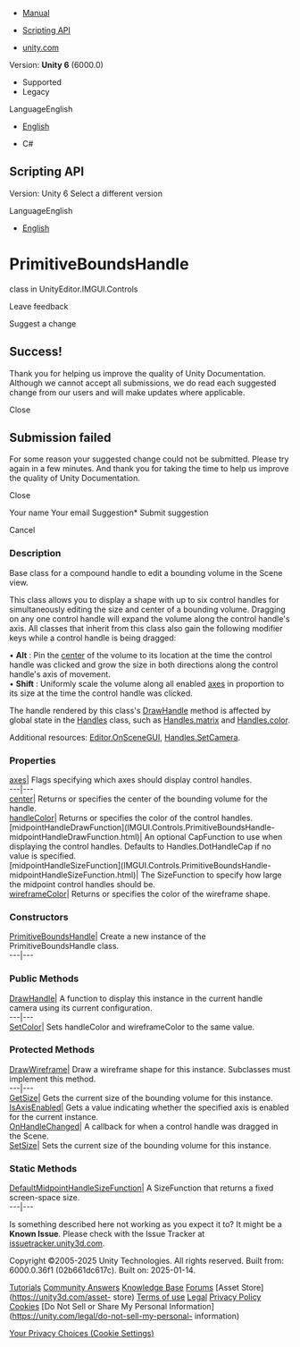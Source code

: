 [ ]()

  * [Manual](../Manual/index.html)
  * [Scripting API](../ScriptReference/index.html)

  * [unity.com](https://unity.com/)

Version: **Unity 6** (6000.0)

  * Supported
  * Legacy

LanguageEnglish

  * [English]()

  * C#

[ ](https://docs.unity3d.com)

## Scripting API

Version: Unity 6 Select a different version

LanguageEnglish

  * [English]()

# PrimitiveBoundsHandle

class in UnityEditor.IMGUI.Controls

Leave feedback

Suggest a change

## Success!

Thank you for helping us improve the quality of Unity Documentation. Although
we cannot accept all submissions, we do read each suggested change from our
users and will make updates where applicable.

Close

## Submission failed

For some reason your suggested change could not be submitted. Please <a>try
again</a> in a few minutes. And thank you for taking the time to help us
improve the quality of Unity Documentation.

Close

Your name Your email Suggestion* Submit suggestion

Cancel

[ ]()

### Description

Base class for a compound handle to edit a bounding volume in the Scene view.

This class allows you to display a shape with up to six control handles for
simultaneously editing the size and center of a bounding volume. Dragging on
any one control handle will expand the volume along the control handle's axis.
All classes that inherit from this class also gain the following modifier keys
while a control handle is being dragged:  
  
• **Alt** : Pin the [center](IMGUI.Controls.PrimitiveBoundsHandle-center.html)
of the volume to its location at the time the control handle was clicked and
grow the size in both directions along the control handle's axis of movement.  
• **Shift** : Uniformly scale the volume along all enabled
[axes](IMGUI.Controls.PrimitiveBoundsHandle-axes.html) in proportion to its
size at the time the control handle was clicked.  
  
The handle rendered by this class's
[DrawHandle](IMGUI.Controls.PrimitiveBoundsHandle.DrawHandle.html) method is
affected by global state in the [Handles](Handles.html) class, such as
[Handles.matrix](Handles-matrix.html) and [Handles.color](Handles-color.html).  
  
Additional resources: [Editor.OnSceneGUI](Editor.OnSceneGUI.html),
[Handles.SetCamera](Handles.SetCamera.html).

### Properties

[axes](IMGUI.Controls.PrimitiveBoundsHandle-axes.html)| Flags specifying which
axes should display control handles.  
---|---  
[center](IMGUI.Controls.PrimitiveBoundsHandle-center.html)| Returns or
specifies the center of the bounding volume for the handle.  
[handleColor](IMGUI.Controls.PrimitiveBoundsHandle-handleColor.html)| Returns
or specifies the color of the control handles.  
[midpointHandleDrawFunction](IMGUI.Controls.PrimitiveBoundsHandle-
midpointHandleDrawFunction.html)| An optional CapFunction to use when
displaying the control handles. Defaults to Handles.DotHandleCap if no value
is specified.  
[midpointHandleSizeFunction](IMGUI.Controls.PrimitiveBoundsHandle-
midpointHandleSizeFunction.html)| The SizeFunction to specify how large the
midpoint control handles should be.  
[wireframeColor](IMGUI.Controls.PrimitiveBoundsHandle-wireframeColor.html)|
Returns or specifies the color of the wireframe shape.  
  
### Constructors

[PrimitiveBoundsHandle](IMGUI.Controls.PrimitiveBoundsHandle-ctor.html)|
Create a new instance of the PrimitiveBoundsHandle class.  
---|---  
  
### Public Methods

[DrawHandle](IMGUI.Controls.PrimitiveBoundsHandle.DrawHandle.html)| A function
to display this instance in the current handle camera using its current
configuration.  
---|---  
[SetColor](IMGUI.Controls.PrimitiveBoundsHandle.SetColor.html)| Sets
handleColor and wireframeColor to the same value.  
  
### Protected Methods

[DrawWireframe](IMGUI.Controls.PrimitiveBoundsHandle.DrawWireframe.html)| Draw
a wireframe shape for this instance. Subclasses must implement this method.  
---|---  
[GetSize](IMGUI.Controls.PrimitiveBoundsHandle.GetSize.html)| Gets the current
size of the bounding volume for this instance.  
[IsAxisEnabled](IMGUI.Controls.PrimitiveBoundsHandle.IsAxisEnabled.html)| Gets
a value indicating whether the specified axis is enabled for the current
instance.  
[OnHandleChanged](IMGUI.Controls.PrimitiveBoundsHandle.OnHandleChanged.html)|
A callback for when a control handle was dragged in the Scene.  
[SetSize](IMGUI.Controls.PrimitiveBoundsHandle.SetSize.html)| Sets the current
size of the bounding volume for this instance.  
  
### Static Methods

[DefaultMidpointHandleSizeFunction](IMGUI.Controls.PrimitiveBoundsHandle.DefaultMidpointHandleSizeFunction.html)|
A SizeFunction that returns a fixed screen-space size.  
---|---  
  
Is something described here not working as you expect it to? It might be a
**Known Issue**. Please check with the Issue Tracker at
[issuetracker.unity3d.com](https://issuetracker.unity3d.com).

Copyright ©2005-2025 Unity Technologies. All rights reserved. Built from:
6000.0.36f1 (02b661dc617c). Built on: 2025-01-14.

[Tutorials](https://unity3d.com/learn) [Community
Answers](https://answers.unity3d.com) [Knowledge
Base](https://support.unity3d.com/hc/en-us)
[Forums](https://forum.unity3d.com) [Asset Store](https://unity3d.com/asset-
store) [Terms of use](https://docs.unity3d.com/Manual/TermsOfUse.html)
[Legal](https://unity.com/legal) [Privacy
Policy](https://unity.com/legal/privacy-policy)
[Cookies](https://unity.com/legal/cookie-policy) [Do Not Sell or Share My
Personal Information](https://unity.com/legal/do-not-sell-my-personal-
information)

[Your Privacy Choices (Cookie Settings)](javascript:void\(0\);)

